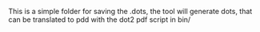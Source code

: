 This is a simple folder for saving the .dots, the tool will generate dots, that can be translated to pdd with the dot2 pdf script in bin/
